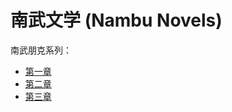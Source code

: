 # 南武文学 (Nambu Novels)

南武朋克系列：
- [第一章](/novels/nambu_punk/1)
- [第二章](/novels/nambu_punk/2)
- [第三章](/novels/nambu_punk/3)

